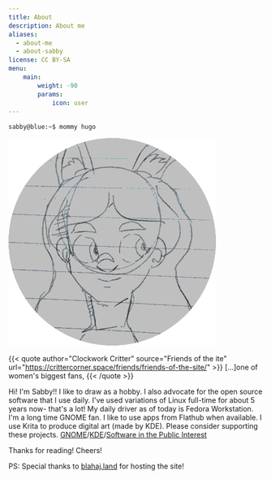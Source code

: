 ```yaml
---
title: About
description: About me
aliases:
  - about-me
  - about-sabby
license: CC BY-SA
menu:
    main: 
        weight: -90
        params:
            icon: user
---
```


```bash
sabby@blue:~$ mommy hugo
```

![](avatar.png)

{{< quote author="Clockwork Critter" source="Friends of the ite" url="https://crittercorner.space/friends/friends-of-the-site/" >}}
[...]one of women's biggest fans,
{{< /quote >}}

Hi! I'm Sabby!! I like to draw as a hobby. I also advocate for the open source software that I use daily. I've used variations of Linux full-time for about 5 years now- that's a lot! My daily driver as of today is Fedora Workstation. I'm a long time GNOME fan. I like to use apps from Flathub when available. I use Krita to produce digital art (made by KDE). Please consider supporting these projects. [GNOME](https://www.gnome.org/donate/)/[KDE](https://kde.org/community/donations/)/[Software in the Public Interest](https://www.spi-inc.org/donations/)

Thanks for reading! Cheers!

PS: Special thanks to [blahaj.land](https://blahaj.land/) for hosting the site!
